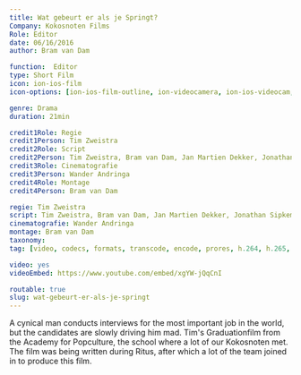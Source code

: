 ```yaml
---
title: Wat gebeurt er als je Springt?
Company: Kokosnoten Films
Role: Editor
date: 06/16/2016
author: Bram van Dam

function:  Editor
type: Short Film
icon: ion-ios-film
icon-options: [ion-ios-film-outline, ion-videocamera, ion-ios-videocam,  ion-image, ion-images, ion-aperture, ion-ios-game-controller-a, ion-ios-game-controller-b, ion-ios-world, ion-android-globe, ion-ios-monitor, ion-ios-bolt]

genre: Drama
duration: 21min

credit1Role: Regie
credit1Person: Tim Zweistra
credit2Role: Script
credit2Person: Tim Zweistra, Bram van Dam, Jan Martien Dekker, Jonathan Sipkema
credit3Role: Cinematografie
credit3Person: Wander Andringa
credit4Role: Montage
credit4Person: Bram van Dam

regie: Tim Zweistra
script: Tim Zweistra, Bram van Dam, Jan Martien Dekker, Jonathan Sipkema
cinematografie: Wander Andringa
montage: Bram van Dam 
taxonomy:
tag: [video, codecs, formats, transcode, encode, prores, h.264, h.265, cineform, test]

video: yes
videoEmbed: https://www.youtube.com/embed/xgYW-jQqCnI

routable: true
slug: wat-gebeurt-er-als-je-springt
---
```


A cynical man conducts interviews for the most important job in the world, but the candidates are slowly driving him mad.
Tim's Graduationfilm from the Academy for Popculture, the school where a lot of our Kokosnoten met. The film was being written during Ritus, after which a lot of the team joined in to produce this film.
